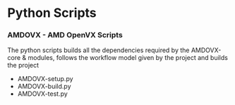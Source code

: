 # Python Scripts

### AMDOVX - AMD OpenVX Scripts
The python scripts builds all the dependencies required by the AMDOVX-core & modules, follows the workflow model given by the 
project and builds the project

-  AMDOVX-setup.py
-  AMDOVX-build.py
-  AMDOVX-test.py
